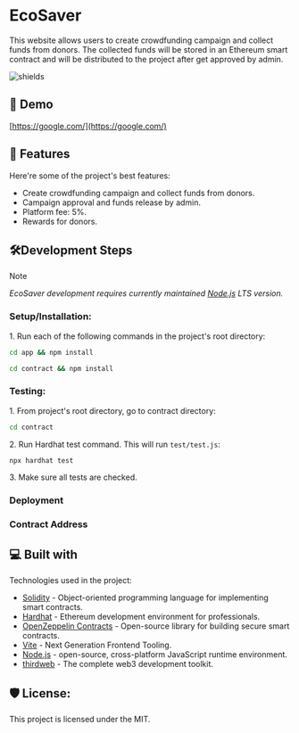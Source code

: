# EcoSaver

This website allows users to create crowdfunding campaign and collect funds from donors. The collected funds will be stored in an Ethereum smart contract and will be distributed to the project after get approved by admin.

![shields](https://cldup.com/dTxpPi9lDf.thumb.png)

## 🚀 Demo

[https://google.com/](https://google.com/)

## 🧐 Features

Here're some of the project's best features: 
* Create crowdfunding campaign and collect funds from donors. 
* Campaign approval and funds release by admin. 
* Platform fee: 5%. 
* Rewards for donors.

## 🛠️Development Steps

> [!NOTE]
> _EcoSaver development requires currently maintained [Node.js](https://nodejs.org/en) LTS version._

### Setup/Installation:

1\. Run each of the following commands in the project's root directory:  
``` bash
cd app && npm install
```  
``` bash
cd contract && npm install
```  

### Testing:
1\. From project's root directory, go to contract directory:  
``` bash
cd contract
```  
2\. Run Hardhat test command. This will run `test/test.js`:  
``` bash
npx hardhat test
```  
3\. Make sure all tests are checked.

### Deployment

### Contract Address

## 💻 Built with

Technologies used in the project: 
* [Solidity](https://soliditylang.org/) - Object-oriented programming language for implementing smart contracts.
* [Hardhat](https://hardhat.org/) - Ethereum development environment for professionals.
* [OpenZeppelin Contracts](https://www.openzeppelin.com/contracts) - Open-source library for building secure smart contracts.
* [Vite](https://vitejs.dev/) - Next Generation Frontend Tooling.
* [Node.js](https://nodejs.org/en) - open-source, cross-platform JavaScript runtime environment.
* [thirdweb](https://thirdweb.com/) - The complete web3 development toolkit.


## 🛡️ License:

This project is licensed under the MIT.
